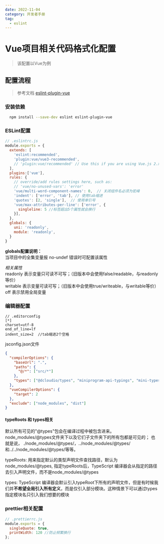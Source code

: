 ```yaml
---
date: 2022-11-04
category: 开发者手册
tag:
  - eslint
---
```

# Vue项目相关代码格式化配置

> 该配置以Vue为例

## 配置流程

> 参考文档 [eslint-plugin-vue](https://eslint.vuejs.org/user-guide/#usage)

### 安装依赖

  ```bash
    npm install --save-dev eslint eslint-plugin-vue
  ```

### ESLint配置

```js
// .eslintrc.js
module.exports = {
  extends: [
    'eslint:recommended',
    'plugin:vue/vue3-recommended',
    // 'plugin:vue/recommended' // Use this if you are using Vue.js 2.x.
  ],
  plugins:['vue'],
  rules: {
    // override/add rules settings here, such as:
    // 'vue/no-unused-vars': 'error'
    'vue/multi-word-component-names': 0,  // 关闭组件名必须为驼峰
    'indent': ['error', 'tab'], // 使用tab缩进
    'quotes': [2, 'single'],  // 使用单引号
    'vue/max-attributes-per-line': ['error', {
      singleline: 5 //标签超出5个属性就会换行
    }],
  },
  globals: {
    uni: 'readonly', 
    module: 'readonly',
  }
}
```

**globals配置说明：**  
当项目中的全集变量报 no-undef 错误时可配置该属性  

*相关属性*  
readonly 表示变量只可读不可写；（旧版本中会使用false/readable，与readonly等价）  
writable 表示变量可读可写；（旧版本中会使用true/writeable，与writable等价）  
off 表示禁用全局变量  

### 编辑器配置

```editorconfig
// .editorconfig
[*]
charset=utf-8
end_of_line=lf
indent_size=2  //tab缩进2个空格
```

jsconfig.json文件

```json
{
  "compilerOptions": {
    "baseUrl": ".",
    "paths": {
      "@/*": ["src/*"]
    },
    "types": ["@dcloudio/types", "miniprogram-api-typings", "mini-types"]
  },
  "vueCompilerOptions": {
    "target": 2
  },
  "exclude": ["node_modules", "dist"]
}
```

#### typeRoots 和 types相关

默认所有可见的"@types"包会在编译过程中被包含进来。 node_modules/@types文件夹下以及它们子文件夹下的所有包都是可见的； 也就是说， ./node_modules/@types/，../node_modules/@types/和../../node_modules/@types/等等。  

typeRoots: 用来指定默认的类型声明文件查找路径，默认为node_modules/@types, 指定typeRoots后，TypeScript 编译器会从指定的路径去引入声明文件，而不是node_modules/@types  

types: TypeScript 编译器会默认引入typeRoot下所有的声明文件，但是有时候我们并**不希望全局引入所有定义**，而是仅引入部分模块。这种情景下可以通过types指定模块名只引入我们想要的模块  

### prettier相关配置

```js
// .prettierrc.js
module.exports = {
  singleQuote: true,
  printWidth: 120 //防止频繁换行
};
```
